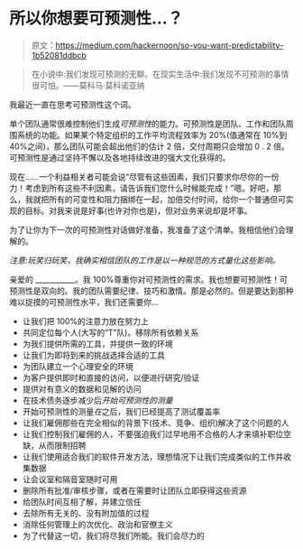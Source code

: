 # 所以你想要可预测性…？

> 原文：<https://medium.com/hackernoon/so-you-want-predictability-1b52081ddbcb>

> 在小说中:我们发现可预测的无聊。在现实生活中:我们发现不可预测的事情很可怕。――莫科马·莫科诺亚纳

我最近一直在思考可预测性这个词。

单个团队通常很难控制他们生成*可预测性*的能力。可预测性是团队、工作和团队周围系统的功能。如果某个特定组织的工作平均流程效率为 20%(值通常在 10%到 40%之间)，那么团队可能会超出他们的估计 2 倍，交付周期只会增加 0 . 2 倍。可预测性是通过坚持不懈以及各地持续改进的强大文化获得的。

现在……一个利益相关者可能会说“尽管有这些因素，我们只要求你尽你的一份力！考虑到所有这些不利因素，请告诉我们您什么时候能完成！”嗯。好吧，那么，我就把所有的可变性和阻力捆绑在一起，加倍交付时间，给你一个普通但可实现的目标。对我来说是好事(也许对你也是)，但对业务来说却是坏事。

为了让你为下一次的可预测性对话做好准备，我准备了这个清单。我相信他们会理解的。

*注意:玩笑归玩笑，我确实相信团队的工作是以一种规范的方式量化这些影响。*

亲爱的 ___________。我 100%尊重你对可预测性的需求。我也想要可预测性！可预测性是双向的。我的团队需要纪律、技巧和激情。那是必然的。但是要达到那种难以捉摸的可预测性水平，我们还需要你…

*   让我们把 100%的注意力放在努力上
*   共同定位每个人(大写的“T”队)。移除所有依赖关系
*   为我们提供所需的工具，并提供一致的环境
*   让我们为即将到来的挑战选择合适的工具
*   为团队建立一个心理安全的环境
*   为客户提供即时和直接的访问，以便进行研究/验证
*   提供对有意义的数据和见解的访问
*   在技术债务逐步减少后*开始可预测性的测量*
*   开始可预测性的测量*在*之后，我们已经提高了测试覆盖率
*   让我们雇佣那些在完全相似的背景下(技术、竞争、组织)解决了这个问题的人
*   让我们控制我们雇佣的人，不要强迫我们过早地用不合格的人才来填补职位空缺，从而限制招聘
*   让我们使用适合我们的软件开发方法，理想情况下让我们完成类似的工作并收集数据
*   让会议室和隔音室随时可用
*   删除所有批准/审核步骤，或者在需要时让团队立即获得这些资源
*   给团队时间互相了解，并建立信任
*   去除所有无关的、没有附加值的过程
*   消除任何管理上的次优化、政治和官僚主义
*   为了代替这一切，我们将尽我们所能。我们会尽力的